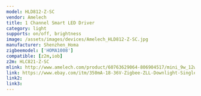 ```yaml
---
model: HLD812-Z-SC
vendor: Amelech 
title: 1 Channel Smart LED Driver
category: light
supports: on/off, brightness
image: /assets/images/devices/Amelech_HLD812-Z-SC.jpg
manufacturer: Shenzhen_Homa
zigbeemodel: ['HOMA1008']
compatible: [z2m,iob]
z2m: HLC821-Z-SC
mlink: http://www.amelech.com/product/60763629064-806904517/mini_9w_12w_led_downlight_zigbee_remote_control_cct_dimmable_led_driver.html
link: https://www.ebay.com/itm/350mA-18-36V-Zigbee-ZLL-Downlight-Single-Color-Dimmable-LED-Driver-HLD812-Z-SC-/283622527265
link2: 
link3: 
---
```

